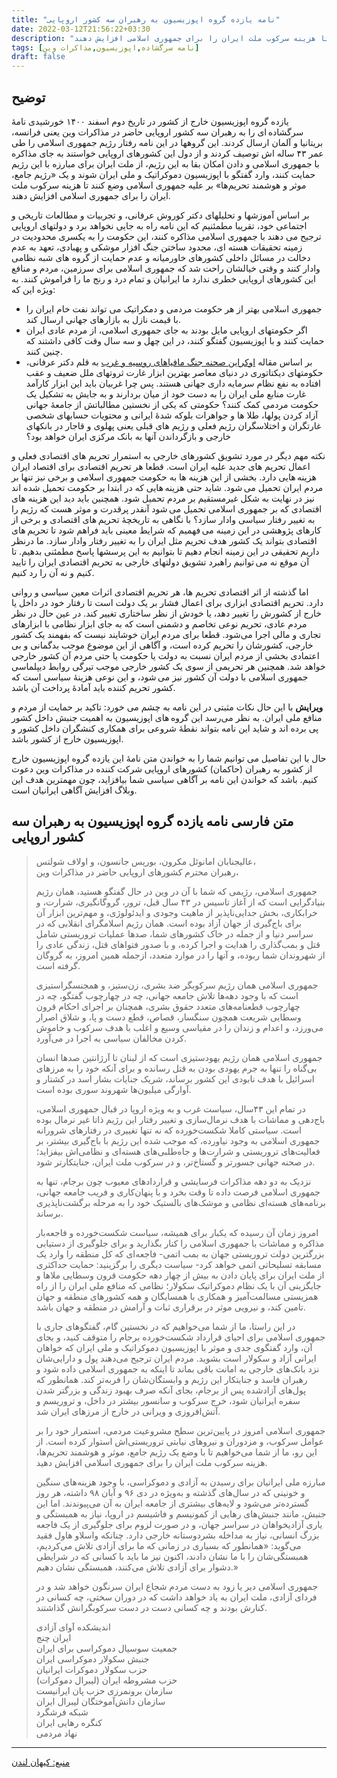 ```yaml
---
title: "نامه یازده گروه اپوزیسیون به رهبران سه کشور اروپایی"
date: 2022-03-12T21:56:22+03:30
description: "یازده گروه اپوزیسیون خارج از کشور در تاریخ دوم اسفند ۱۴۰۰ خورشیدی نامهٔ سرگشاده ای را به رهبران سه کشور اروپایی حاضر در مذاکرات وین یعنی فرانسه، بریتانیا و آلمان ارسال کردند. این گروهها در این نامه رفتار رژیم جمهوری اسلامی را طی عمر ۴۳ ساله اش توصیف کردند و از دول این کشورهای اروپایی خواستند به جای مذاکره با جمهوری اسلامی و دادن امکان بقا به این رژیم، از ملت ایران برای مبارزه با این رژیم حمایت کنند، وارد گفتگو با اپوزیسیون دموکراتیک و ملی ایران شوند و یک ‍`رژیم جامع، موثر و هوشمند تحریم‌ها` بر علیه جمهوری اسلامی وضع کنند تا هزینه سرکوب ملت ایران را برای جمهوری اسلامی افزایش دهند."
tags: [نامه سرگشاده,اپوزیسیون,مذاکرات وین]
draft: false
---
```

## توضیح
یازده گروه اپوزیسیون خارج از کشور در تاریخ دوم اسفند ۱۴۰۰ خورشیدی نامهٔ سرگشاده ای را به رهبران سه کشور اروپایی حاضر در مذاکرات وین یعنی فرانسه، بریتانیا و آلمان ارسال کردند. این گروهها در این نامه رفتار رژیم جمهوری اسلامی را طی عمر ۴۳ ساله اش توصیف کردند و از دول این کشورهای اروپایی خواستند به جای مذاکره با جمهوری اسلامی و دادن امکان بقا به این رژیم، از ملت ایران برای مبارزه با این رژیم حمایت کنند، وارد گفتگو با اپوزیسیون دموکراتیک و ملی ایران شوند و یک «رژیم جامع، موثر و هوشمند تحریم‌ها» بر علیه جمهوری اسلامی وضع کنند تا هزینه سرکوب ملت ایران را برای جمهوری اسلامی افزایش دهند.

بر اساس آموزشها و تحلیلهای دکتر کوروش عرفانی، و تجربیات و مطالعات تاریخی و اجتماعی خود، تقریبا مطمئنیم که این نامه راه به جایی نخواهد برد و دولتهای اروپایی ترجیح می دهند با جمهوری اسلامی مذاکره کنند، این حکومت را به یکسری محدودیت در زمینه تحقیقات هسته ای، محدود ساختن جنگ افزار موشکی و پهبادی، تعهد به عدم دخالت در مسائل داخلی کشورهای خاورمیانه و عدم حمایت از گروه های شبه نظامی وادار کنند و وقتی خیالشان راحت شد که جمهوری اسلامی برای سرزمین، مردم و منافع این کشورهای اروپایی خطری ندارد ما ایرانیان و تمام درد و رنج ما را فراموش کنند. به ویژه این که:

* جمهوری اسلامی بهتر از هر حکومت مردمی و دمکراتیک می تواند نفت خام ایران را با قیمت نازل به بازارهای جهانی ارسال کند.
* اگر حکومتهای اروپایی مایل بودند به جای جمهوری اسلامی، از مردم عادی ایران حمایت کنند و با اپوزیسیون گفتگو کنند، در این چهل و سه سال وقت کافی داشتند که چنین کنند.
* بر اساس مقاله [اوکراین صحنه جنگ مافیاهای روسیه و غرب](../../dr.erfaani/%D8%A7%D9%88%DA%A9%D8%B1%D8%A7%DB%8C%D9%86-%D8%B5%D8%AD%D9%86%D9%87-%D8%AC%D9%86%DA%AF-%D9%85%D8%A7%D9%81%DB%8C%D8%A7%D9%87%D8%A7%DB%8C-%D8%B1%D9%88%D8%B3%DB%8C%D9%87-%D9%88-%D8%BA%D8%B1%D8%A8/index.html) به قلم دکتر عرفانی، حکومتهای دیکتاتوری در دنیای معاصر بهترین ابزار غارت ثروتهای ملل ضعیف و عقب افتاده به نفع نظام سرمایه داری جهانی هستند. پس چرا غربیان باید این ابزار کارآمد غارت منابع ملی ایران را به دست خود از میان بردارند و به جایش به تشکیل یک حکومت مردمی کمک کنند؟ حکومتی که یکی از نخستین مطالباتش از جامعهٔ جهانی آزاد کردن پولها، طلا ها و جواهرات بلوکه شدهٔ ایرانی و محتویات حسابهای شخصی غارتگران و اختلاسگران رژیم فعلی و رژیم های قبلی یعنی پهلوی و قاجار در بانکهای خارجی و بازگرداندن آنها به بانک مرکزی ایران خواهد بود؟

نکته مهم دیگر در مورد تشویق کشورهای خارجی به استمرار تحریم های اقتصادی فعلی و اعمال تحریم های جدید علیه ایران است. قطعا هر تحریم اقتصادی برای اقتصاد ایران هزینه هایی دارد. بخشی از این هزینه ها به حکومت جمهوری اسلامی و برخی نیز تنها بر مردم ایران تحمیل می شود. شاید حتی هزینه هایی که در ابتدا بر حکومت تحمیل شده اند نیز در نهایت به شکل غیرمستقیم بر مردم تحمیل شود. همچنین باید دید این هزینه های اقتصادی که بر جمهوری اسلامی تحمیل می شود آنقدر پرقدرت و موثر هست که رژیم را به تغییر رفتار سیاسی وادار سازد؟ با نگاهی به تاریخچهٔ تحریم های اقتصادی و برخی از کارهای پژوهشی در این زمینه می فهمیم که شرایط معینی باید فراهم شود تا تحریم های اقتصادی بتواند یک کشور هدف تحریم مثل ایران را به تغییر رفتار وادار سازد. ما درنظر داریم تحقیقی در این زمینه انجام دهیم تا بتوانیم به این پرسشها پاسخ مطمئنی بدهیم. تا آن موقع نه می توانیم راهبرد تشویق دولتهای خارجی به تحریم اقتصادی ایران را تایید کنیم و نه آن را رد کنیم.

اما گذشته از اثر اقتصادی تحریم ها، هر تحریم اقتصادی اثرات معین سیاسی و روانی دارد. تحریم اقتصادی ابزاری برای اعمال فشار بر یک دولت است تا رفتار خود در داخل یا خارج از کشورش را تغییر دهد، یا خودش از نظر ساختاری تغییر کند. در عین حال در نظر مردم عادی، تحریم نوعی تخاصم و دشمنی است که به جای ابزار نظامی با ابزارهای تجاری و مالی اجرا می‌شود. قطعا برای مردم ایران خوشایند نیست که بفهمند یک کشور خارجی، کشورشان را تحریم کرده است، و آگاهی از این موضوع موجب بدگمانی و بی اعتمادی بخشی از مردم ایران نسبت به دولت یا حکومت یا حتی مردم آن کشور خارجی خواهد شد. همچنین هر تحریمی از سوی یک کشور خارجی موجب تیرگی روابط دیپلماسی جمهوری اسلامی با دولت آن کشور نیز می شود، و این نوعی هزینهٔ سیاسی است که کشور تحریم کننده باید آمادهٔ پرداخت آن باشد.

**ویرایش** با این حال نکات مثبتی در این نامه به چشم می خورد: تاکید بر حمایت از مردم و منافع ملی ایران. به نظر می‌رسد این گروه های اپوزیسیون به اهمیت جنبش داخل کشور پی برده اند و شاید این نامه بتواند نقطهٔ شروعی برای همکاری کنشگران داخل کشور و اپوزیسیون خارج از کشور باشد.

حال با این تفاصیل می توانیم شما را به خواندن متن نامهٔ این یازده گروه اپوزیسیون خارج از کشور به رهبران (حاکمان) کشورهای اروپایی شرکت کننده در مذاکرات وین دعوت کنیم. باشد که خواندن این نامه بر آگاهی سیاسی شما بیافزاید، چون مهمترین هدف این وبلاگ افزایش آگاهی ایرانیان است.

## متن فارسی نامه یازده گروه اپوزیسیون به رهبران سه کشور اروپایی

>عالیجنابان امانوئل مکرون، بوریس جانسون، و اولاف شولتس،  
>رهبران محترم کشورهای اروپایی حاضر در مذاکرات وین،
>
>جمهوری اسلامی، رژیمی که شما با آن در وین در حال گفتگو هستید، همان رژیم بنیادگرایی است که از آغاز تاسیس در ۴۳ سال قبل، ترور، گروگانگیری، شرارت، و خرابکاری، بخش جدایی‌ناپذیر از ماهیت وجودی و ایدئولوژی، و مهم‌ترین ابزار آن برای باج‌گیری از جهان آزاد بوده است. همان رژیم اسلامگرای انقلابی که در سراسر دنیا و از جمله در خاک کشورهای شما، صدها عملیات تروریستی شامل قتل و بمب‌گذاری را هدایت و اجرا کرده، و با صدور فتواهای قتل، زندگی عادی را از شهروندان شما ربوده‌، و آنها را در موارد متعدد، ازجمله همین امروز، به گروگان گرفته است.
>
>جمهوری اسلامی همان رژیم سرکوبگر ضد بشری، زن‌ستیز، و همجنسگراستیزی است که با وجود دهه‌ها تلاش جامعه جهانی، چه در چهارچوب گفتگو، چه در چهارچوب قطعنامه‌های متعدد حقوق بشری، همچنان بر اجرای احکام قرون وسطایی شریعت همچون سنگسار، قصاص، قطع دست و پا، و شلاق اصرار می‌ورزد، و اعدام و زندان را در مقیاسی وسیع و اغلب با هدف سرکوب و خاموش کردن مخالفان سیاسی به اجرا در می‌آورد.
>
>جمهوری اسلامی همان رژیم یهودستیزی است که از لبنان تا آرژانتین صدها انسان بی‌گناه را تنها به جرم یهودی بودن به قتل رسانده و برای آنکه خود را به مرزهای اسرائیل با هدف نابودی این کشور برساند، شریک جنایات بشار اسد در کشتار و آوارگی میلیون‌ها شهروند سوری بوده است.
>
>در تمام این ۴۳سال، سیاست غرب و به ویژه اروپا در قبال جمهوری اسلامی، باج‌دهی و مماشات با هدف نرمال‌سازی و تغییر رفتار این رژیم ذاتا غیر نرمال بوده است. سیاستی کاملا شکست‌خورده که نه تنها تغییری در رفتارهای شرورانه جمهوری اسلامی به وجود نیاورده، که موجب شده این رژیم با باج‌گیری بیشتر، بر فعالیت‌های تروریستی و شرارت‌ها و جاه‌طلبی‌های هسته‌ای و نظامی‌اش بیفزاید؛ در صحنه جهانی جسورتر و گستاخ‌تر، و در سرکوب ملت ایران، جنایتکارتر شود.
>
>نزدیک به دو دهه مذاکرات فرسایشی و قراردادهای معیوب چون برجام، تنها به جمهوری اسلامی فرصت داده تا وقت بخرد و با پنهان‌کاری و فریب جامعه جهانی، برنامه‌های هسته‌ای نظامی و موشک‌های بالستیک خود را به مرحله برگشت‌ناپذیری برساند.
>
>امروز زمان آن رسیده که یکبار برای همیشه، سیاست شکست‌خورده و فاجعه‌بار مذاکره و مماشات با جمهوری اسلامی را کنار بگذارید و برای جلوگیری از دستیابی بزرگترین دولت تروریستی جهان به بمب اتمی- فاجعه‌ای که کل منطقه را وارد یک مسابقه تسلیحاتی اتمی خواهد کرد- سیاست دیگری را برگزینید: حمایت حداکثری از ملت ایران برای پایان دادن به بیش از چهار دهه حکومت قرون وسطایی ملاها و جایگزینی آن با یک نظام دموکراتیک سکولار؛ نظامی که منافع ملی ایران را از راه همزیستی مسالمت‌آمیز و همکاری با همسایگان و همه کشورهای منطقه‌ و جهان تامین کند، و نیرویی موثر در برقراری ثبات و آرامش در منطقه و جهان باشد.
>
>در این راستا، ما از شما می‌خواهیم که در نخستین گام، گفتگوهای جاری با جمهوری اسلامی برای احیای قرارداد شکست‌خورده برجام را متوقف کنید، و بجای آن، وارد گفتگوی جدی و موثر با اپوزیسیون دموکراتیک و ملی ایران که خواهان ایرانی آزاد و سکولار است بشوید. مردم ایران ترجیح می‌دهند پول و دارایی‌شان نزد بانک‌های خارجی به امانت باقی بماند تا اینکه به جمهوری اسلامی داده شود و رهبران فاسد و جنایتکار این رژیم و وابستگان‌شان را فربه‌تر کند. همانطور که پول‌های آزادشده پس از برجام، بجای آنکه صرف بهبود زندگی و بزرگتر شدن سفره ایرانیان شود، خرج سرکوب و سانسور بیشتر در داخل، و تروریسم و آتش‌افروزی و ویرانی در خارج از مرزهای ایران شد.
>
>جمهوری اسلامی امروز در پایین‌ترین سطح مشروعیت مردمی، استمرار خود را بر عوامل سرکوب، و مزدوران و نیروهای نیابتی تروریستی‌اش استوار کرده است. از این رو، ما از شما می‌خواهیم تا با وضع یک رژیم جامع، موثر و هوشمند تحریم‌ها، هزینه سرکوب ملت ایران را برای جمهوری اسلامی افزایش دهید.
>
>مبارزه ملی ایرانیان برای رسیدن به آزادی و دموکراسی، با وجود هزینه‌های سنگین و خونینی که در سال‌های گذشته و به‌ویژه در دی ۹۶ و آبان ۹۸ داشته، هر روز گسترده‌تر می‌شود و لایه‌های بیشتری از جامعه ایران به آن می‌پیوندند. اما این جنبش، مانند جنبش‌های رهایی از کمونیسم و فاشیسم در اروپا، نیاز به همبستگی و یاری آزادیخواهان در سراسر جهان، و در صورت لزوم برای جلوگیری از یک فاجعه بزرگ انسانی، نیاز به مداخله بشردوستانه خارجی دارد. چنانکه واسلاو هاول فقید می‌گوید: «همانطور که بسیاری در زمانی که ما برای آزادی تلاش می‌کردیم، همبستگی‌شان را با ما نشان دادند، اکنون نیز ما باید با کسانی که در شرایطی دشوار برای آزادی تلاش می‌کنند، همبستگی نشان دهیم.»
>
>جمهوری اسلامی دیر یا زود به دست مردم شجاع ایران سرنگون خواهد شد و در فردای آزادی، ملت ایران به یاد خواهد داشت که در دوران سختی، چه کسانی در کنارش بودند و چه کسانی دست در دست سرکوبگرانش گذاشتند.
>
>اندیشکده آوای آزادی  
>ایران چنج  
>جمعیت سوسیال دموکراسی برای ایران  
>جنبش سکولار دموکراسی ایران  
>حزب سکولار دموکرات ایرانیان  
>حزب مشروطه ایران (لیبرال دموکرات)  
>سازمان برونمرزی حزب پان ایرانیست  
>سازمان دانش‌آموختگان لیبرال ایران  
>شبکه فرشگرد  
>کنگره رهایی ایران  
>نهاد مردمی

---
[منبع: کیهان لندن](https://kayhan.london/fa/1400/12/02/%d9%86%d8%a7%d9%85%d9%87-%db%b1%db%b1-%da%af%d8%b1%d9%88%d9%87-%d8%a7%d9%be%d9%88%d8%b2%db%8c%d8%b3%db%8c%d9%88%d9%86-%d8%a8%d9%87-%d8%b1%d9%87%d8%a8%d8%b1%d8%a7%d9%86-%d8%b3%d9%87-%da%a9%d8%b4%d9%88)
